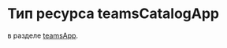 # <a name="teamscatalogapp-resource-type"></a>Тип ресурса teamsCatalogApp

в разделе [teamsApp](teamsapp.md).
